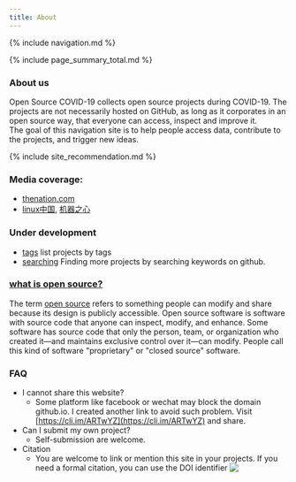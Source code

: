```yaml
---
title: About
---
```

{% include navigation.md %}

{% include page_summary_total.md %}

### About us
Open Source COVID-19 collects open source projects during COVID-19. The projects are not necessarily hosted on GitHub, as long as it corporates in an open source way, that everyone can access, inspect and improve it.
<br>
The goal of this navigation site is to help people access data, contribute to the projects, and trigger new ideas.

{% include site_recommendation.md %}

### Media coverage:
* [thenation.com](https://www.thenation.com/article/world/china-journalism-coronavirus/)
* [linux中国](https://linux.cn/article-11820-1.html), [机器之心](https://www.jiqizhixin.com/articles/2020-01-29-4)

### Under development
* [tags](tags) list projects by tags
* [searching](search) Finding more projects by searching keywords on github.

### [what is open source?](https://opensource.com/resources/what-open-source)
The term [open source](https://opensource.com/article/18/2/coining-term-open-source-software) refers to something people can modify and share because its design is publicly accessible.
Open source software is software with source code that anyone can inspect, modify, and enhance.
Some software has source code that only the person, team, or organization who created it—and maintains exclusive control over it—can modify. People call this kind of software "proprietary" or "closed source" software.

### FAQ
- I cannot share this website?
  - Some platform like facebook or wechat may block the domain github.io. I created another link to avoid such problem. Visit [https://cli.im/ARTwYZ](https://cli.im/ARTwYZ) and share.
- Can I submit my own project?
  - Self-submission are welcome.
- Citation
  - You are welcome to link or mention this site in your projects. If you need a formal citation, you can use the DOI identifier 
  <a alt="DOI" href="https://doi.org/10.5281/zenodo.3731437" target="_blank"> <img src="https://zenodo.org/badge/DOI/10.5281/zenodo.3731437.svg" align="top"> </a>
